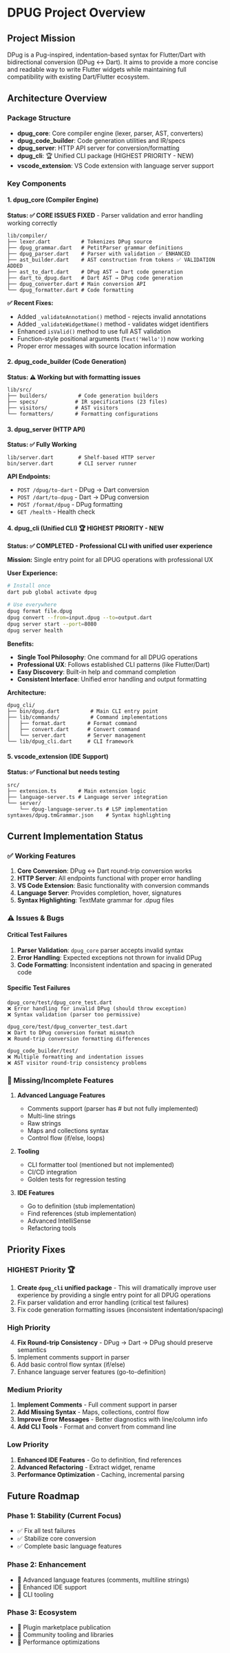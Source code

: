 # DPUG Project Overview

## Project Mission

DPug is a Pug-inspired, indentation-based syntax for Flutter/Dart with bidirectional conversion (DPug ↔ Dart). It aims to provide a more concise and readable way to write Flutter widgets while maintaining full compatibility with existing Dart/Flutter ecosystem.

## Architecture Overview

### Package Structure

- **dpug_core**: Core compiler engine (lexer, parser, AST, converters)
- **dpug_code_builder**: Code generation utilities and IR/specs
- **dpug_server**: HTTP API server for conversion/formatting
- **dpug_cli**: 🏆 Unified CLI package (HIGHEST PRIORITY - NEW)
- **vscode_extension**: VS Code extension with language server support

### Key Components

#### 1. dpug_core (Compiler Engine)

**Status: ✅ CORE ISSUES FIXED** - Parser validation and error handling working correctly

```
lib/compiler/
├── lexer.dart          # Tokenizes DPug source
├── dpug_grammar.dart   # PetitParser grammar definitions
├── dpug_parser.dart    # Parser with validation ✅ ENHANCED
├── ast_builder.dart    # AST construction from tokens ✅ VALIDATION ADDED
├── ast_to_dart.dart    # DPug AST → Dart code generation
├── dart_to_dpug.dart   # Dart AST → DPug code generation
├── dpug_converter.dart # Main conversion API
└── dpug_formatter.dart # Code formatting
```

**✅ Recent Fixes:**

- Added `_validateAnnotation()` method - rejects invalid annotations
- Added `_validateWidgetName()` method - validates widget identifiers
- Enhanced `isValid()` method to use full AST validation
- Function-style positional arguments (`Text('Hello')`) now working
- Proper error messages with source location information

#### 2. dpug_code_builder (Code Generation)

**Status: ⚠️ Working but with formatting issues**

```
lib/src/
├── builders/          # Code generation builders
├── specs/            # IR specifications (23 files)
├── visitors/         # AST visitors
└── formatters/       # Formatting configurations
```

#### 3. dpug_server (HTTP API)

**Status: ✅ Fully Working**

```
lib/server.dart        # Shelf-based HTTP server
bin/server.dart        # CLI server runner
```

**API Endpoints:**

- `POST /dpug/to-dart` - DPug → Dart conversion
- `POST /dart/to-dpug` - Dart → DPug conversion
- `POST /format/dpug` - DPug formatting
- `GET /health` - Health check

#### 4. dpug_cli (Unified CLI) 🏆 HIGHEST PRIORITY - NEW

**Status: ✅ COMPLETED - Professional CLI with unified user experience**

**Mission:** Single entry point for all DPUG operations with professional UX

**User Experience:**

```bash
# Install once
dart pub global activate dpug

# Use everywhere
dpug format file.dpug
dpug convert --from=input.dpug --to=output.dart
dpug server start --port=8080
dpug server health
```

**Benefits:**

- **Single Tool Philosophy**: One command for all DPUG operations
- **Professional UX**: Follows established CLI patterns (like Flutter/Dart)
- **Easy Discovery**: Built-in help and command completion
- **Consistent Interface**: Unified error handling and output formatting

**Architecture:**

```
dpug_cli/
├── bin/dpug.dart          # Main CLI entry point
├── lib/commands/          # Command implementations
│   ├── format.dart       # Format command
│   ├── convert.dart      # Convert command
│   └── server.dart       # Server management
└── lib/dpug_cli.dart     # CLI framework
```

#### 5. vscode_extension (IDE Support)

**Status: ✅ Functional but needs testing**

```
src/
├── extension.ts       # Main extension logic
├── language-server.ts # Language server integration
└── server/
    └── dpug-language-server.ts # LSP implementation
syntaxes/dpug.tmGrammar.json    # Syntax highlighting
```

## Current Implementation Status

### ✅ Working Features

1. **Core Conversion**: DPug ↔ Dart round-trip conversion works
2. **HTTP Server**: All endpoints functional with proper error handling
3. **VS Code Extension**: Basic functionality with conversion commands
4. **Language Server**: Provides completion, hover, signatures
5. **Syntax Highlighting**: TextMate grammar for .dpug files

### ⚠️ Issues & Bugs

#### Critical Test Failures

1. **Parser Validation**: `dpug_core` parser accepts invalid syntax
2. **Error Handling**: Expected exceptions not thrown for invalid DPug
3. **Code Formatting**: Inconsistent indentation and spacing in generated code

#### Specific Test Failures

```
dpug_core/test/dpug_core_test.dart
❌ Error handling for invalid DPug (should throw exception)
❌ Syntax validation (parser too permissive)

dpug_core/test/dpug_converter_test.dart
❌ Dart to DPug conversion format mismatch
❌ Round-trip conversion formatting differences

dpug_code_builder/test/
❌ Multiple formatting and indentation issues
❌ AST visitor round-trip consistency problems
```

### 🔧 Missing/Incomplete Features

1. **Advanced Language Features**

   - Comments support (parser has # but not fully implemented)
   - Multi-line strings
   - Raw strings
   - Maps and collections syntax
   - Control flow (if/else, loops)

2. **Tooling**

   - CLI formatter tool (mentioned but not implemented)
   - CI/CD integration
   - Golden tests for regression testing

3. **IDE Features**
   - Go to definition (stub implementation)
   - Find references (stub implementation)
   - Advanced IntelliSense
   - Refactoring tools

## Priority Fixes

### HIGHEST Priority 🏆

1. **Create `dpug_cli` unified package** - This will dramatically improve user experience by providing a single entry point for all DPUG operations
2. Fix parser validation and error handling (critical test failures)
3. Fix code generation formatting issues (inconsistent indentation/spacing)

### High Priority

4. **Fix Round-trip Consistency** - DPug → Dart → DPug should preserve semantics
5. Implement comments support in parser
6. Add basic control flow syntax (if/else)
7. Enhance language server features (go-to-definition)

### Medium Priority

1. **Implement Comments** - Full comment support in parser
2. **Add Missing Syntax** - Maps, collections, control flow
3. **Improve Error Messages** - Better diagnostics with line/column info
4. **Add CLI Tools** - Format and convert from command line

### Low Priority

1. **Enhanced IDE Features** - Go to definition, find references
2. **Advanced Refactoring** - Extract widget, rename
3. **Performance Optimization** - Caching, incremental parsing

## Future Roadmap

### Phase 1: Stability (Current Focus)

- ✅ Fix all test failures
- ✅ Stabilize core conversion
- ✅ Complete basic language features

### Phase 2: Enhancement

- 🔄 Advanced language features (comments, multiline strings)
- 🔄 Enhanced IDE support
- 🔄 CLI tooling

### Phase 3: Ecosystem

- 🔄 Plugin marketplace publication
- 🔄 Community tooling and libraries
- 🔄 Performance optimizations
